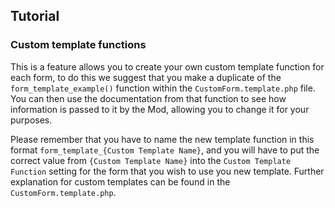 ## Tutorial
### Custom template functions
This is a feature allows you to create your own custom template function for each form, to do this we suggest that you make a duplicate of the `form_template_example()` function within the `CustomForm.template.php` file. You can then use the documentation from that function to see how information is passed to it by the Mod, allowing you to change it for your purposes.

Please remember that you have to name the new template function in this format `form_template_{Custom Template Name}`, and you will have to put the correct value from `{Custom Template Name}` into the `Custom Template Function` setting for the form that you wish to use you new template. Further explanation for custom templates can be found in the `CustomForm.template.php`.
